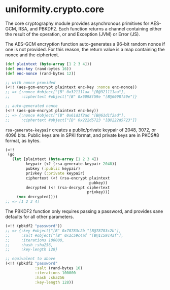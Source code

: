# uniformity.crypto.core

The core cryptography module provides asynchronous primitives for
AES-GCM, RSA, and PBKDF2.
Each function returns a channel containing either the result of the operation,
or and Exception (JVM) or Error (JS).

The AES-GCM encryption function auto-generates a 96-bit random nonce if one is
not provided. For this reason, the return value is a map containing the nonce
and the ciphertext.

```clojure
(def plaintext (byte-array [1 2 3 4]))
(def enc-key (rand-bytes 16))
(def enc-nonce (rand-bytes 12))

;; with nonce provided
(<!! (aes-gcm-encrypt plaintext enc-key :nonce enc-nonce))
;; => {:nonce #object["[B" 0x321111aa "[B@321111aa"],
;;     :ciphertext #object["[B" 0x6098f59e "[B@6098f59e"]}

;; auto-generated nonce
(<!! (aes-gcm-encrypt plaintext enc-key))
;; => {:nonce #object["[B" 0x61d1f2ad "[B@61d1f2ad"],
;;     :ciphertext #object["[B" 0x222d5723 "[B@222d5723"]}
```

`rsa-generate-keypair` creates a public/private keypair of 2048, 3072,
or 4096 bits.
Public keys are in SPKI format, and private keys are in PKCS#8 format, as bytes.

```clojure
(<!!
 (go
   (let [plaintext (byte-array [1 2 3 4])
         keypair (<? (rsa-generate-keypair 2048))
         pubkey (:public keypair)
         privkey (:private keypair)
         ciphertext (<! (rsa-encrypt plaintext
                                     pubkey))
         decrypted (<! (rsa-decrypt ciphertext
                                    privkey))]
     (vec decrypted))))
;; => [1 2 3 4]
```

The PBKDF2 function only requires passing a password, and provides sane defaults
for all other parameters.

```clojure
(<!! (pbkdf2 "password"))
;; => {:key #object["[B" 0x78783c2b "[B@78783c2b"],
;;     :salt #object["[B" 0x1c59c4af "[B@1c59c4af"],
;;     :iterations 100000,
;;     :hash :sha256,
;;     :key-length 128}

;; equivalent to above
(<!! (pbkdf2 "password"
             :salt (rand-bytes 16)
             :iterations 100000
             :hash :sha256
             :key-length 128))
```

